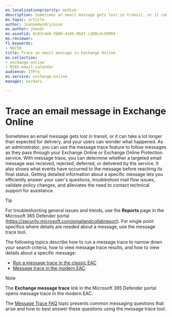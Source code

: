 ```yaml
---
ms.localizationpriority: medium
description: Sometimes an email message gets lost in transit, or it can take a lot longer than expected for delivery, and your users can wonder what happened. As an administrator, you can use the message trace feature to follow messages as they pass through your Exchange Online or Exchange Online Protection service. With message tracing, you can determine whether a targeted email message was received, rejected, deferred, or delivered by the service. It also shows what events have occurred to the message before reaching its final status. Getting detailed information about a specific message lets you efficiently answer your user's questions, troubleshoot mail flow issues, validate policy changes, and alleviates the need to contact technical support for assistance.
ms.topic: article
author: JoanneHendrickson
ms.author: jhendr
ms.assetid: 0c83cde6-5b09-4106-8587-c200cdc59094
ms.reviewer: 
f1.keywords:
- NOCSH
title: Trace an email message in Exchange Online
ms.collection: 
- exchange-online
- M365-email-calendar
audience: ITPro
ms.service: exchange-online
manager: serdars

---
```


# Trace an email message in Exchange Online

Sometimes an email message gets lost in transit, or it can take a lot longer than expected for delivery, and your users can wonder what happened. As an administrator, you can use the message trace feature to follow messages as they pass through your Exchange Online or Exchange Online Protection service. With message trace, you can determine whether a targeted email message was received, rejected, deferred, or delivered by the service. It also shows what events have occurred to the message before reaching its final status. Getting detailed information about a specific message lets you efficiently answer your user's questions, troubleshoot mail flow issues, validate policy changes, and alleviates the need to contact technical support for assistance.

> [!TIP]
> For troubleshooting general issues and trends, use the **Reports** page in the Microsoft 365 Defender portal (<https://security.microsoft.com/emailandcollabreport>). For single point specifics where details are needed about a message, use the message trace tool.

The following topics describe how to run a message trace to narrow down your search criteria, how to view message trace results, and how to view details about a specific message:

- [Run a message trace in the classic EAC](run-a-message-trace-and-view-results.md)
- [Message trace in the modern EAC](message-trace-modern-eac.md)

> [!NOTE]
> The **Exchange message trace** link in the Microsoft 365 Defender portal opens message trace in the modern EAC.

The [Message Trace FAQ](message-trace-faq.md) topic presents common messaging questions that arise and how to best answer these questions using the message trace tool.
